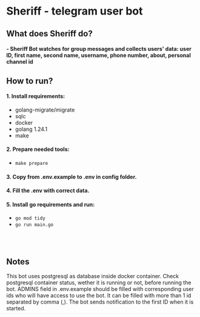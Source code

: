 # Sheriff - telegram user bot

## What does Sheriff do?
#### - Sheriff Bot watches for group messages and collects users' data: user ID, first name, second name, username, phone number, about, personal channel id

## How to run?
#### 1. Install requirements:
- golang-migrate/migrate
- sqlc
- docker
- golang 1.24.1
- make

#### 2. Prepare needed tools:
- ```make prepare```
#### 3. Copy from .env.example to .env in config folder.
#### 4. Fill the .env with correct data.
#### 5. Install go requirements and run:
- ```go mod tidy```
- ```go run main.go```

<br><br>
## Notes
This bot uses postgresql as database inside docker container. Check postgresql container status, wether it is running or not, before running the bot. ADMINS field in .env.example should be filled with corresponding user ids who will have access to use the bot. It can be filled with more than 1 id separated by comma (,). The bot sends notification to the first ID when it is started.
